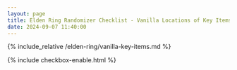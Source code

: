 ```yaml
---
layout: page
title: Elden Ring Randomizer Checklist - Vanilla Locations of Key Items
date: 2024-09-07 11:40:00
---
```


{% include_relative /elden-ring/vanilla-key-items.md %}

{% include checkbox-enable.html %}
